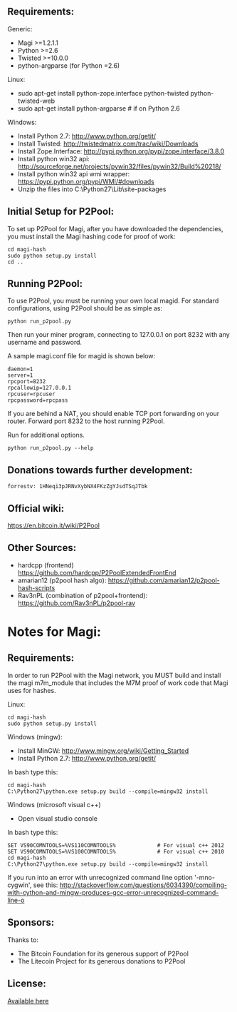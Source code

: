 Requirements:
-------------------------
Generic:
* Magi >=1.2.1.1
* Python >=2.6
* Twisted >=10.0.0
* python-argparse (for Python =2.6)

Linux:
* sudo apt-get install python-zope.interface python-twisted python-twisted-web
* sudo apt-get install python-argparse # if on Python 2.6

Windows:
* Install Python 2.7: http://www.python.org/getit/
* Install Twisted: http://twistedmatrix.com/trac/wiki/Downloads
* Install Zope.Interface: http://pypi.python.org/pypi/zope.interface/3.8.0
* Install python win32 api: http://sourceforge.net/projects/pywin32/files/pywin32/Build%20218/
* Install python win32 api wmi wrapper: https://pypi.python.org/pypi/WMI/#downloads
* Unzip the files into C:\Python27\Lib\site-packages

Initial Setup for P2Pool:
-------------------------
To set up P2Pool for Magi, after you have downloaded the dependencies,
you must install the Magi hashing code for proof of work:

    cd magi-hash
    sudo python setup.py install
    cd ..

Running P2Pool:
-------------------------
To use P2Pool, you must be running your own local magid. For standard
configurations, using P2Pool should be as simple as:

    python run_p2pool.py

Then run your miner program, connecting to 127.0.0.1 on port 8232 with any
username and password.

A sample magi.conf file for magid is shown below:

    daemon=1
    server=1
    rpcport=8232
    rpcallowip=127.0.0.1
    rpcuser=rpcuser
    rpcpassword=rpcpass

If you are behind a NAT, you should enable TCP port forwarding on your
router. Forward port 8232 to the host running P2Pool.

Run for additional options.

    python run_p2pool.py --help

Donations towards further development:
-------------------------
    forrestv: 1HNeqi3pJRNvXybNX4FKzZgYJsdTSqJTbk

Official wiki:
-------------------------
https://en.bitcoin.it/wiki/P2Pool

Other Sources:
-------------------------
* hardcpp (frontend) https://github.com/hardcpp/P2PoolExtendedFrontEnd
* amarian12 (p2pool hash algo): https://github.com/amarian12/p2pool-hash-scripts
* Rav3nPL (combination of p2pool+frontend): https://github.com/Rav3nPL/p2pool-rav


Notes for Magi:
=========================
Requirements:
-------------------------
In order to run P2Pool with the Magi network, you MUST build and install the
magi m7m_module that includes the M7M proof of work code that Magi uses for hashes.

Linux:

    cd magi-hash
    sudo python setup.py install

Windows (mingw):
* Install MinGW: http://www.mingw.org/wiki/Getting_Started
* Install Python 2.7: http://www.python.org/getit/

In bash type this:

    cd magi-hash
    C:\Python27\python.exe setup.py build --compile=mingw32 install

Windows (microsoft visual c++)
* Open visual studio console

In bash type this:

    SET VS90COMNTOOLS=%VS110COMNTOOLS%	           # For visual c++ 2012
    SET VS90COMNTOOLS=%VS100COMNTOOLS%             # For visual c++ 2010
    cd magi-hash
    C:\Python27\python.exe setup.py build --compile=mingw32 install
	
If you run into an error with unrecognized command line option '-mno-cygwin', see this:
http://stackoverflow.com/questions/6034390/compiling-with-cython-and-mingw-produces-gcc-error-unrecognized-command-line-o

Sponsors:
-------------------------

Thanks to:
* The Bitcoin Foundation for its generous support of P2Pool
* The Litecoin Project for its generous donations to P2Pool
 
License:
-------------------------

[Available here](COPYING)

